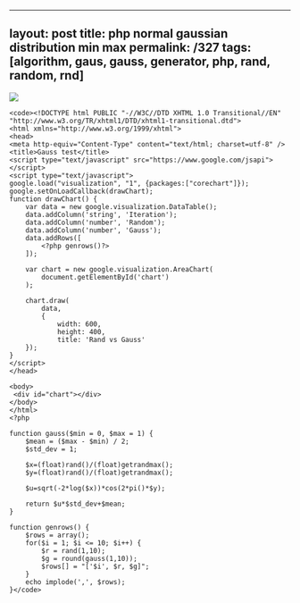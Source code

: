 ---
layout: post
title: php normal gaussian distribution min max
permalink: /327
tags: [algorithm, gaus, gauss, generator, php, rand, random, rnd]
----

![](http://mac-blog.org.ua/wp-content/uploads/rnd_vb_gauss.png)

    
    <code><!DOCTYPE html PUBLIC "-//W3C//DTD XHTML 1.0 Transitional//EN" "http://www.w3.org/TR/xhtml1/DTD/xhtml1-transitional.dtd">
    <html xmlns="http://www.w3.org/1999/xhtml">
    <head>
    <meta http-equiv="Content-Type" content="text/html; charset=utf-8" />
    <title>Gauss test</title>
    <script type="text/javascript" src="https://www.google.com/jsapi"></script>
    <script type="text/javascript">
    google.load("visualization", "1", {packages:["corechart"]});
    google.setOnLoadCallback(drawChart);
    function drawChart() {
    	var data = new google.visualization.DataTable();
    	data.addColumn('string', 'Iteration');
    	data.addColumn('number', 'Random');
    	data.addColumn('number', 'Gauss');
    	data.addRows([
    		<?php genrows()?>
    	]);
    
    	var chart = new google.visualization.AreaChart(
    		document.getElementById('chart')
    	);
    
    	chart.draw(
    		data,
    		{
    			width: 600,
    			height: 400,
    			title: 'Rand vs Gauss'
    	});
    }
    </script>
    </head>
    
    <body>
     <div id="chart"></div>
    </body>
    </html>
    <?php
    
    function gauss($min = 0, $max = 1) {
    	$mean = ($max - $min) / 2;
    	$std_dev = 1;
    
    	$x=(float)rand()/(float)getrandmax();
        $y=(float)rand()/(float)getrandmax();
    
    	$u=sqrt(-2*log($x))*cos(2*pi()*$y);
    
    	return $u*$std_dev+$mean;
    }
    
    function genrows() {
    	$rows = array();
    	for($i = 1; $i <= 10; $i++) {
    		$r = rand(1,10);
    		$g = round(gauss(1,10));
    		$rows[] = "['$i', $r, $g]";
    	}
    	echo implode(',', $rows);
    }</code>

